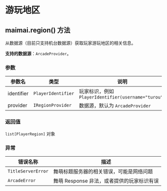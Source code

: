 # 游玩地区

## maimai.region() 方法

从数据源（目前只支持机台数据源）获取玩家游玩地区的相关信息。

**支持的数据源**：`ArcadeProvider`。

### 参数

| 参数名     | 类型               | 说明                                               |
|------------|--------------------|--------------------------------------------------|
| identifier | `PlayerIdentifier` | 玩家标识，例如 `PlayerIdentifier(username="turou")` |
| provider   | `IRegionProvider`  | 数据源，默认为 `ArcadeProvider`                     |

### 返回值

`list[PlayerRegion]` 对象

### 异常

| 错误名称           | 描述                                      |
|--------------------|-----------------------------------------|
| `TitleServerError` | 舞萌标题服务器的相关错误，可能是网络问题   |
| `ArcadeError`      | 舞萌 Response 非法，或者提供的玩家标识有误 |